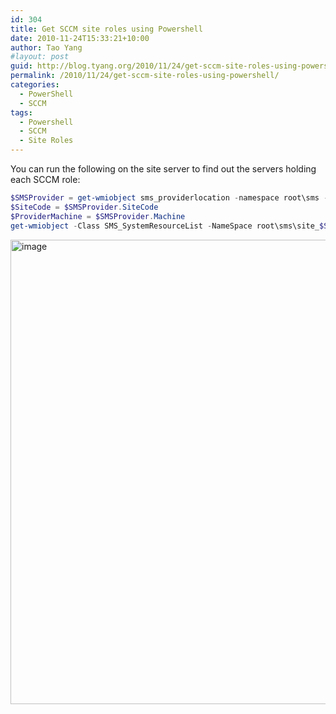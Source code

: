 ```yaml
---
id: 304
title: Get SCCM site roles using Powershell
date: 2010-11-24T15:33:21+10:00
author: Tao Yang
#layout: post
guid: http://blog.tyang.org/2010/11/24/get-sccm-site-roles-using-powershell/
permalink: /2010/11/24/get-sccm-site-roles-using-powershell/
categories:
  - PowerShell
  - SCCM
tags:
  - Powershell
  - SCCM
  - Site Roles
---
```

You can run the following on the site server to find out the servers holding each SCCM role:

```PowerShell
$SMSProvider = get-wmiobject sms_providerlocation -namespace root\sms -filter "ProviderForLocalSite = True"
$SiteCode = $SMSProvider.SiteCode
$ProviderMachine = $SMSProvider.Machine
get-wmiobject -Class SMS_SystemResourceList -NameSpace root\sms\site_$SiteCode -Computername $ProviderMachine | format-list RoleName,ServerRemoteName,SiteCode
```

<a href="http://blog.tyang.org/wp-content/uploads/2010/11/image1.png"><img style="background-image: none; padding-left: 0px; padding-right: 0px; display: inline; padding-top: 0px; border: 0px;" title="image" src="http://blog.tyang.org/wp-content/uploads/2010/11/image_thumb1.png" border="0" alt="image" width="518" height="743" /></a>